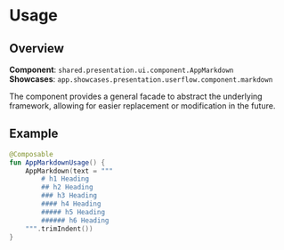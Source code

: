 # Usage

## Overview

**Component**: `shared.presentation.ui.component.AppMarkdown`  
**Showcases**: `app.showcases.presentation.userflow.component.markdown`

The component provides a general facade to abstract the underlying framework, allowing for easier replacement or modification in the future.

## Example

```kotlin
@Composable
fun AppMarkdownUsage() {
    AppMarkdown(text = """
        # h1 Heading
        ## h2 Heading
        ### h3 Heading
        #### h4 Heading
        ##### h5 Heading
        ###### h6 Heading    
    """.trimIndent())
}
```
